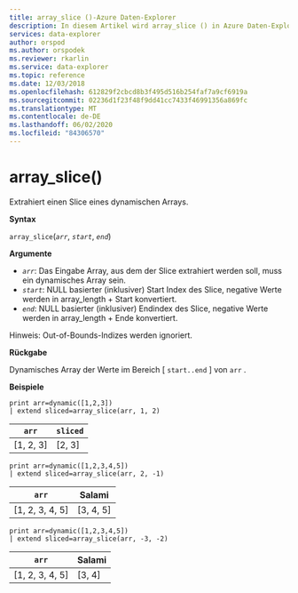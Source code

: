 ```yaml
---
title: array_slice ()-Azure Daten-Explorer
description: In diesem Artikel wird array_slice () in Azure Daten-Explorer beschrieben.
services: data-explorer
author: orspod
ms.author: orspodek
ms.reviewer: rkarlin
ms.service: data-explorer
ms.topic: reference
ms.date: 12/03/2018
ms.openlocfilehash: 612829f2cbcd8b3f495d516b254faf7a9cf6919a
ms.sourcegitcommit: 02236d1f23f48f9dd41cc7433f46991356a869fc
ms.translationtype: MT
ms.contentlocale: de-DE
ms.lasthandoff: 06/02/2020
ms.locfileid: "84306570"
---
```

# <a name="array_slice"></a>array_slice()

Extrahiert einen Slice eines dynamischen Arrays.

**Syntax**

`array_slice`(*`arr`*, *`start`*, *`end`*)

**Argumente**

* *`arr`*: Das Eingabe Array, aus dem der Slice extrahiert werden soll, muss ein dynamisches Array sein.
* *`start`*: NULL basierter (inklusiver) Start Index des Slice, negative Werte werden in array_length + Start konvertiert.
* *`end`*: NULL basierter (inklusiver) Endindex des Slice, negative Werte werden in array_length + Ende konvertiert.

Hinweis: Out-of-Bounds-Indizes werden ignoriert.

**Rückgabe**

Dynamisches Array der Werte im Bereich [ `start..end` ] von `arr` .

**Beispiele**

<!-- csl: https://help.kusto.windows.net:443/Samples -->
```kusto
print arr=dynamic([1,2,3]) 
| extend sliced=array_slice(arr, 1, 2)
```
|`arr`|`sliced`|
|---|---|
|[1, 2, 3]|[2, 3]|

<!-- csl: https://help.kusto.windows.net:443/Samples -->
```kusto
print arr=dynamic([1,2,3,4,5]) 
| extend sliced=array_slice(arr, 2, -1)
```
|`arr`|Salami|
|---|---|
|[1, 2, 3, 4, 5]|[3, 4, 5]|

<!-- csl: https://help.kusto.windows.net:443/Samples -->
```kusto
print arr=dynamic([1,2,3,4,5]) 
| extend sliced=array_slice(arr, -3, -2)
```
|`arr`|Salami|
|---|---|
|[1, 2, 3, 4, 5]|[3, 4]|
